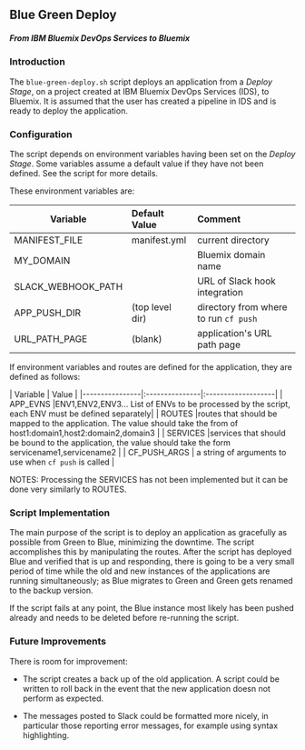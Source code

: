 ## Blue Green Deploy
##### From IBM Bluemix DevOps Services to Bluemix

### Introduction

The ```blue-green-deploy.sh``` script deploys an application from a _Deploy Stage_, on a project created at IBM Bluemix DevOps Services (IDS), to Bluemix. It is assumed that the user has created a pipeline in IDS and is ready to deploy the application.

### Configuration
The script depends on environment variables having been set on the _Deploy Stage_. Some variables assume a default value if they have not been defined. See the script for more details.

These environment variables are:

|  Variable             |  Default Value  | Comment            |
|-----------------------|:--------------- |:-------------------|
| MANIFEST_FILE         | manifest.yml    | current directory  |
| MY_DOMAIN             |                 | Bluemix domain name     |
| SLACK_WEBHOOK_PATH    |                 | URL of Slack hook integration |
| APP_PUSH_DIR          | (top level dir) | directory from where to run ```cf push```|
| URL_PATH_PAGE         |  (blank)        | application's URL path page |

If environment variables and routes are defined for the application, they are defined as follows:

|  Variable      |  Value                              |
|----------------|:---------------|:-------------------|
| APP_EVNS       |ENV1,ENV2,ENV3... List of ENVs to be processed by the script, each ENV must be defined separately|
| ROUTES         |routes that should be mapped to the application. The value should take the from of  host1:domain1,host2:domain2,domain3 |
| SERVICES       |services that should be bound to the application, the value should take the form servicename1,servicename2                   |
| CF_PUSH_ARGS | a string of arguments to use when ```cf push``` is called                    |


NOTES: Processing the SERVICES has not been implemented but it can be done very similarly to ROUTES.

### Script Implementation

The main purpose of the script is to deploy an application as gracefully as possible from Green to Blue, minimizing the downtime. The script accomplishes this by manipulating the routes. After the script has deployed Blue and verified that is up and responding, there is going to be a very small period of time while the old and new instances of the applications are running simultaneously; as Blue migrates to Green and Green gets renamed to the backup version.

If the script fails at any point, the Blue instance most likely has been pushed already and needs to be deleted before re-running the script. 

### Future Improvements
There is room for improvement:

* The script creates a back up of the old application. A script could be written to roll back in the event that the new application doesn not perform as expected. 

* The messages posted to Slack could be formatted more nicely, in particular those reporting error messages, for example using syntax highlighting.
